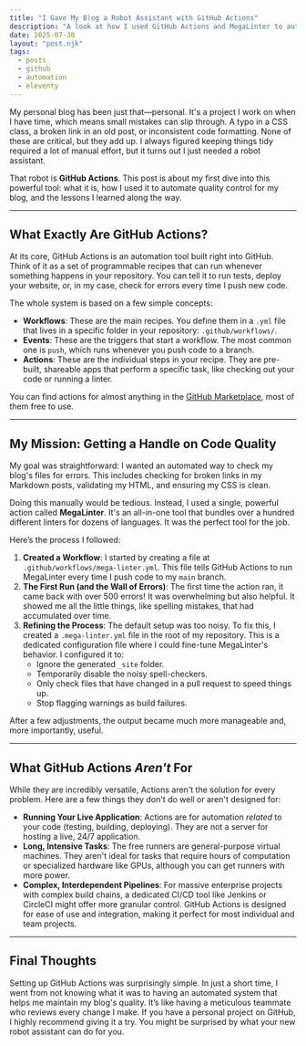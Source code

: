 ```yaml
---
title: "I Gave My Blog a Robot Assistant with GitHub Actions"
description: "A look at how I used GitHub Actions and MegaLinter to automate code quality checks on my personal blog, catching errors before they go live."
date: 2025-07-30
layout: "post.njk"
tags:
  - posts
  - github
  - automation
  - eleventy
---
```


My personal blog has been just that—personal. It's a project I work on when I have time, which means small mistakes can slip through. A typo in a CSS class, a broken link in an old post, or inconsistent code formatting. None of these are critical, but they add up. I always figured keeping things tidy required a lot of manual effort, but it turns out I just needed a robot assistant.

That robot is **GitHub Actions**. This post is about my first dive into this powerful tool: what it is, how I used it to automate quality control for my blog, and the lessons I learned along the way.

***

## What Exactly Are GitHub Actions?

At its core, GitHub Actions is an automation tool built right into GitHub. Think of it as a set of programmable recipes that can run whenever something happens in your repository. You can tell it to run tests, deploy your website, or, in my case, check for errors every time I push new code.

The whole system is based on a few simple concepts:

* **Workflows**: These are the main recipes. You define them in a `.yml` file that lives in a specific folder in your repository: `.github/workflows/`.
* **Events**: These are the triggers that start a workflow. The most common one is `push`, which runs whenever you push code to a branch.
* **Actions**: These are the individual steps in your recipe. They are pre-built, shareable apps that perform a specific task, like checking out your code or running a linter.

You can find actions for almost anything in the [GitHub Marketplace](https://github.com/marketplace?type=actions), most of them free to use.

***

## My Mission: Getting a Handle on Code Quality

My goal was straightforward: I wanted an automated way to check my blog's files for errors. This includes checking for broken links in my Markdown posts, validating my HTML, and ensuring my CSS is clean.

Doing this manually would be tedious. Instead, I used a single, powerful action called **MegaLinter**. It's an all-in-one tool that bundles over a hundred different linters for dozens of languages. It was the perfect tool for the job.

Here’s the process I followed:

1.  **Created a Workflow**: I started by creating a file at `.github/workflows/mega-linter.yml`. This file tells GitHub Actions to run MegaLinter every time I push code to my `main` branch.
2.  **The First Run (and the Wall of Errors)**: The first time the action ran, it came back with over 500 errors! It was overwhelming but also helpful. It showed me all the little things, like spelling mistakes, that had accumulated over time.
3.  **Refining the Process**: The default setup was too noisy. To fix this, I created a `.mega-linter.yml` file in the root of my repository. This is a dedicated configuration file where I could fine-tune MegaLinter's behavior. I configured it to:
    * Ignore the generated `_site` folder.
    * Temporarily disable the noisy spell-checkers.
    * Only check files that have changed in a pull request to speed things up.
    * Stop flagging warnings as build failures.

After a few adjustments, the output became much more manageable and, more importantly, useful.

***

## What GitHub Actions *Aren't* For

While they are incredibly versatile, Actions aren't the solution for every problem. Here are a few things they don't do well or aren't designed for:

* **Running Your Live Application**: Actions are for automation *related* to your code (testing, building, deploying). They are not a server for hosting a live, 24/7 application.
* **Long, Intensive Tasks**: The free runners are general-purpose virtual machines. They aren't ideal for tasks that require hours of computation or specialized hardware like GPUs, although you can get runners with more power.
* **Complex, Interdependent Pipelines**: For massive enterprise projects with complex build chains, a dedicated CI/CD tool like Jenkins or CircleCI might offer more granular control. GitHub Actions is designed for ease of use and integration, making it perfect for most individual and team projects.

***

## Final Thoughts

Setting up GitHub Actions was surprisingly simple. In just a short time, I went from not knowing what it was to having an automated system that helps me maintain my blog's quality. It’s like having a meticulous teammate who reviews every change I make. If you have a personal project on GitHub, I highly recommend giving it a try. You might be surprised by what your new robot assistant can do for you.